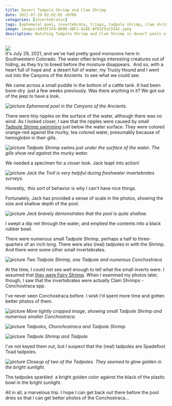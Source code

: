 ```yaml
---
title: Desert Tadpole Shrimp and Clam Shrimp
date: 2021-07-29 02:02:02 +0700
categories: [invertebrates]
tags: [ephemeral pool, invertebrate, triops, tadpole shrimp, clam shrimp, ostracod]
image: images/4935F1FA-BA98-4BF2-A24E-8FD1F91C55A2.jpeg
description: Watching Tadpole Shrimp and Clam Shrimp in desert pools of Southwestern Colorado
---
```


[![](images/4935F1FA-BA98-4BF2-A24E-8FD1F91C55A2.jpeg)](https://tightloop.com/blog/wp-content/uploads/2021/09/4935F1FA-BA98-4BF2-A24E-8FD1F91C55A2.jpeg)  
It's July 29, 2021, and we've had pretty good monsoons here in Southwestern Colorado. The water often brings interesting creatures out of hiding, as they try to breed before the moisture disappears.  And so, with a heart full of hope and  a desert full of water, my Trusty Hound and I went out into the Canyons of the Ancients  to see what we could see.

We came across a small puddle in the bottom of a cattle tank. It had been bone-dry  just a few weeks previously. Was there anything in it? We got out of the jeep to have a look.

<!--more-->

![picture](images/IMG_0228-1.jpg)
*Ephemeral pool in the Canyons of the Ancients.*

There were tiny ripples on the surface of the water, although there was no wind. As I looked closer, I saw that the ripples were caused by small [Tadpole Shrimp swimming](https://tightloop.com/blog/2018/09/11/tadpole-shrimp/) just below the water surface. They were colored orange-red against the murky, tea colored water, presumably because of hemoglobin in their gills.

![picture](images/IMG_0233.jpg)
*Tadpole Shrimp swims just under the surface of the water. The gills show red against the murky water.*

We needed a specimen for a closer look. Jack leapt into action!

![picture](images/IMG_0234.jpg)
*Jack the Troll is very helpful during freshwater invertebrates surveys.*

Honestly,  this sort of behavior is why I can't have nice things.

Fortunately, Jack has provided a sense of scale in the photos, showing the size and shallow depth of the pool.

![picture](images/IMG_0236.jpg)
*Jack bravely demonstrates that the pool is quite shallow.*

I swept a dip net through the water, and emptied the contents into a black rubber bowl.

There were numerous small Tadpole Shrimp, perhaps a half to three-quarters of an inch long. There were also (real) tadpoles in with the Shrimp. And there were some other small invertebrates.

![picture](images/IMG_0257.jpg)
*Two Tadpole Shrimp, one Tadpole and numerous Conchostraca*

At the time, I could not see well enough to tell what the small inverts were. I assumed that [they were Fairy Shrimp](https://tightloop.com/blog/2018/11/28/fairy-shrimp/). When I examined my photos later, though, I saw that the invertebrates were actually Clam Shrimps - Conchostraca spp.

I've never seen Conchostraca before. I wish I'd spent more time and gotten better photos of them.

![picture](images/IMG_0257-1.jpg)
*More tightly cropped image, showing small Tadpole Shrimp and numerous smaller Conchostraca.*

![picture](images/IMG_0251.jpg)
*Tadpoles, Chonchostraca and Tadpole Shrimp*

![picture](images/IMG_0238-1.jpg)
*Tadpole Shrimp and Tadpole*

I've not keyed them out, but I suspect that the (real) tadpoles are Spadefoot Toad tadpoles.

![picture](images/IMG_0245.jpg)
*Closeup of two of the Tadpoles. They seemed to glow golden in the bright sunlight.*

The tadpoles sparkled  a bright golden color against the black of the plastic bowl in the bright sunlight.

All in all, a marvelous trip. I hope I can get back out there before the pool dries so that I can get better photos of the Conchostraca...
